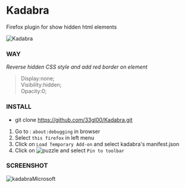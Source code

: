 # Kadabra
Firefox plugin for show hidden html elements

![Kadabra](https://github.com/33gl00/Kadabra/assets/148620820/260c3497-cf7f-4d0a-9c83-70eca5cfd595)

### WAY
*Reverse hidden CSS style and add red border on element*
> Display:none;   
> Visibility:hidden;   
> Opacity:0;   

### INSTALL
- git clone https://github.com/33gl00/Kadabra.git
1. Go to : `about:debugging` in browser
2. Select `this firefox` in left menu
3. Click on `Load Temporary Add-on` and select kadabra's manifest.json
4. Click on ![puzzle](https://github.com/33gl00/Kadabra/assets/148620820/f37cff9d-87a0-47fc-90f3-018fd1a8c468) and select `Pin to toolbar`

### SCREENSHOT
![kadabraMicrosoft](https://github.com/33gl00/Kadabra/assets/148620820/5f751cf3-e6a4-434f-851a-4b44e632e847)

